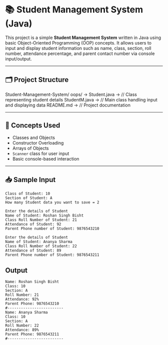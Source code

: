 # 📚 Student Management System (Java)

This project is a simple **Student Management System** written in Java using basic Object-Oriented Programming (OOP) concepts. It allows users to input and display student information such as name, class, section, roll number, attendance percentage, and parent contact number via console input/output.

---

## 🗂️ Project Structure
Student-Management-System/
oops/ -> 
 Student.java ->       // Class representing student details
 StudentM.java ->   // Main class handling input and displaying data
 README.md ->          // Project documentation

---

## 🧠 Concepts Used

- Classes and Objects
- Constructor Overloading
- Arrays of Objects
- `Scanner` class for user input
- Basic console-based interaction

---

## 📥 Sample Input

```plaintext
Class of Student: 10
Section of Student: A
How many Student data you want to save = 2

Enter the details of Student
Name of Student: Roshan Singh Bisht
Class Roll Number of Student: 21
Attendance of Student: 92
Parent Phone number of Student: 9876543210

Enter the details of Student
Name of Student: Ananya Sharma
Class Roll Number of Student: 22
Attendance of Student: 89
Parent Phone number of Student: 9876543211

```
## Output

```plaintext
Name: Roshan Singh Bisht
Class: 10
Section: A
Roll Number: 21
Attendance: 92%
Parent Phone: 9876543210
#-------------------------
Name: Ananya Sharma
Class: 10
Section: A
Roll Number: 22
Attendance: 89%
Parent Phone: 9876543211
#-------------------------


